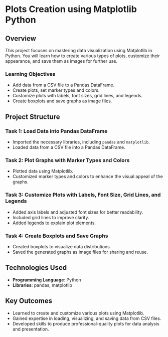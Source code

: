# Plots Creation using Matplotlib Python  

## Overview  
This project focuses on mastering data visualization using Matplotlib in Python. You will learn how to create various types of plots, customize their appearance, and save them as images for further use.  

### Learning Objectives  
- Add data from a CSV file to a Pandas DataFrame.  
- Create plots, set marker types and colors.  
- Customize plots with labels, font sizes, grid lines, and legends.  
- Create boxplots and save graphs as image files.  

## Project Structure  

### Task 1: Load Data into Pandas DataFrame  
- Imported the necessary libraries, including `pandas` and `matplotlib`.  
- Loaded data from a CSV file into a Pandas DataFrame.  

### Task 2: Plot Graphs with Marker Types and Colors  
- Plotted data using Matplotlib.  
- Customized marker types and colors to enhance the visual appeal of the graphs.  

### Task 3: Customize Plots with Labels, Font Size, Grid Lines, and Legends  
- Added axis labels and adjusted font sizes for better readability.  
- Included grid lines to improve clarity.  
- Added legends to explain plot elements.  

### Task 4: Create Boxplots and Save Graphs  
- Created boxplots to visualize data distributions.  
- Saved the generated graphs as image files for sharing and reuse.  

## Technologies Used  
- **Programming Language**: Python  
- **Libraries**: pandas, matplotlib  

## Key Outcomes  
- Learned to create and customize various plots using Matplotlib.  
- Gained expertise in loading, visualizing, and saving data from CSV files.  
- Developed skills to produce professional-quality plots for data analysis and presentation.  


